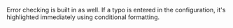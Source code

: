 Error checking is built in as well. If a typo is entered in the configuration, it's highlighted immediately using conditional formatting.
